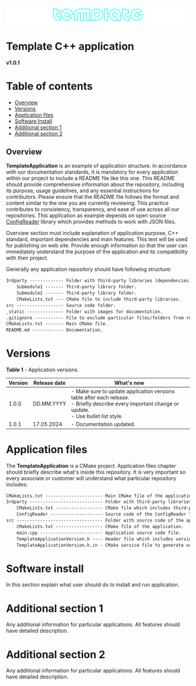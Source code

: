 ![application_template_web_logo](./static/application_template_web_logo.png)



# **Template C++ application**

**v1.0.1**



# Table of contents


- [Overview](#overview)
- [Versions](#versions)
- [Application files](#application-files)
- [Software Install](#software-install)
- [Additional section 1](#additional-section-1)
- [Additional section 2](#additional-section-2)



## Overview

**TemplateApplication** is an example of application structure. In accordance with our documentation standards, it is mandatory for every application within our project to include a README file like this one. This README should provide comprehensive information about the repository, including its purpose, usage guidelines, and any essential instructions for contributors. Please ensure that the README file follows the format and content similar to the one you are currently reviewing. This practice contributes to consistency, transparency, and ease of use across all our repositories. This application as example depends on open source [ConfigReader](https://rapidpixel.constantrobotics.com/docs/service-libraries/config-reader.html) library which provides methods to work with JSON files.

Overview section must include explanation of application purpose, C++ standard, important dependencies and main features. This text will be used for publishing on web site. Provide enough information so that the user can immediately understand the purpose of the application and its compatibility with their project.

Generally any application repository should have following structure:

``` xml
3rdparty ------------- Folder with third-party libraries (dependencies)
    Submodule1 ------- Third-party library folder.
    Submodule2 ------- Third-party library folder.
    CMakeLists.txt --- CMake file to include third-party libraries.
src ------------------ Source code folder.
_static -------------- Folder with images for documentation.
.gitignore ----------- File to exclude particular files/folders from repository.
CMakeLists.txt ------- Main CMake file.
README.md ------------ Documentation.
```



# Versions

**Table 1** - Application versions.

| Version | Release date | What's new                                                   |
| ------- | ------------ | ------------------------------------------------------------ |
| 1.0.0   | DD.MM.YYYY   | - Make sure to update application versions table after each release.<br />- Briefly describe every important change or update. <br />- Use bullet list style. |
| 1.0.1   | 17.05.2024   | - Documentation updated. |



# Application files

The **TemplateApplication** is a CMake project. Application files chapter should briefly describe what's inside this repository. It is very important so every associate or customer will understand what particular repository includes:

```xml
CMakeLists.txt ---------------------- Main CMake file of the application.
3rdparty ---------------------------- Folder with third-party libraries.
    CMakeLists.txt ------------------ CMake file which includes third-party libraries.
    ConfigReader -------------------- Source code of the ConfigReader library.
src --------------------------------- Folder with source code of the application.
    CMakeLists.txt ------------------ CMake file of the application.
    main.cpp ------------------------ Application source code file.
    TemplateApplicationVersion.h ---- Header file which includes version.
    TemplateApplicationVersion.h.in - CMake service file to generate version file.
```



# Software install



In this section explain what user should do to install and run application.



# Additional section 1



Any additional information for particular applications. All features should have detailed description.



# Additional section 2



Any additional information for particular applications. All features should have detailed description.
